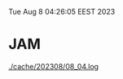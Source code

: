 Tue Aug  8 04:26:05 EEST 2023
# JAM
<a href='./cache/202308/08_04.log'>./cache/202308/08_04.log</a>
